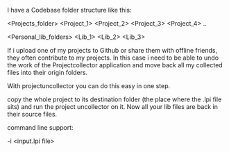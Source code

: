 I have a Codebase folder structure like this:

<Projects_folder>
  <Project_1>
  <Project_2>
  <Project_3>
  <Project_4>
  ..

<Personal_lib_folders>
 <Lib_1>
 <Lib_2>
 <Lib_3>

If i upload one of my projects to Github or share them with offline friends, they often contribute to my projects. In this case i need to be able to undo the work of the Projectcollector application and move back all my collected files into their origin folders.

With projectuncollector you can do this easy in one step.

copy the whole project to its destination folder (the place where the .lpi file sits) and run the project uncollector on it. Now all your lib files are back in their source files.

command line support:

-i <input.lpi file>
